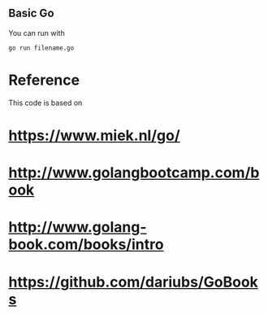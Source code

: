## Basic Go

You can run with 
```
go run filename.go
```

# Reference
This code is based on 
# https://www.miek.nl/go/
# http://www.golangbootcamp.com/book
# http://www.golang-book.com/books/intro
# https://github.com/dariubs/GoBooks
